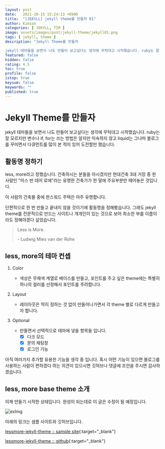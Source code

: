 ```yaml
---
layout: post
date:   2021-10-15 15:24:13 +0900
title:  "[JEKYLL] jekyll theme를 만들자 01"
author: Kimson
categories: [ JEKYLL, TIM ]
image: assets/images/post/jekyll-theme/jekyll01.png
tags: [ jekyll, theme ]
description: "Jekyll Theme를 만들자

jekyll 테마들을 보면서 나도 만들어 보고싶다는 생각에 무턱대고 시작했습니다. ruby는 잘 모르지만 변수나 if, for는 쓰는 방법은 알지만 익숙하지 않고 liquid는 그나마 블로그를 꾸미면서 다큐먼트를 많이 본 적이 있어 도전할만 했습니다."
featured: false
hidden: false
rating: 4.5
toc: true
profile: false
istop: true
keysum: false
keywords: ""
published: true
---
```


# Jekyll Theme를 만들자

jekyll 테마들을 보면서 나도 만들어 보고싶다는 생각에 무턱대고 시작했습니다. ruby는 잘 모르지만 변수나 if, for는 쓰는 방법은 알지만 익숙하지 않고 liquid는 그나마 블로그를 꾸미면서 다큐먼트를 많이 본 적이 있어 도전할만 했습니다.

## 활동명 정하기

less, more라고 정했습니다. 건축하시는 분들을 아시겠지만 현대건축 3대 거장 중 한 사람인 "미스 반 데어 로에"라는 유명한 건축가가 한 말에 주요부분만 떼어놓은 것입니다.

<span class="text-decoration-line-through">이 사람의 건축물 중에 판스워드 주택은 아주 유명합니다.</span>

단편적으로 한 번 만들고 끝내지 않을 것이기에 활동명을 정해봤습니다. 그래도 jekyll theme를 전문적으로 만드는 사이트나 개개인이 있는 것으로 보아 최소한 부를 이름이라도 정해야겠다 싶었습니다.

> Less is More.
> 
> \- Ludwig Mies van der Rohe

## less, more의 테마 컨셉

1. Color
   - 색상은 무채색 계열로 베이스를 만들고, 포인트를 주고 싶은 theme에는 특별히 하나의 컬러를 선정해서 포인트를 주려합니다.

2. Layout
   - 레이아웃은 딱히 정하는 것 없이 만들어나가면서 각 theme 별로 다르게 만들고자 합니다.

3. Optional
   - 만들면서 선택적으로 테마에 넣을 항목들 입니다.
     - [x] 다크 모드
     - [x] 문의 채팅창
     - [x] 로그인 기능

아직 여러가지 추가할 유용한 기능을 생각 중 입니다. 혹시 어떤 기능이 있으면 블로그를 사용하는 사람이 편하겠다 하는 의견이 있으시면 깃허브나 댓글에 조언을 주시면 감사하겠습니다.

## less, more base theme 소개

이제 만들기 시작한 상태입니다. 완성이 되는데로 이 글은 수정이 될 예정입니다.  

![exImg]({{site.baseurl}}/assets/images/post/jekyll-theme/jekyll01.png '샘플 이미지')

아래의 링크는 샘플 사이트와 깃허브입니다.

[lessmore-jekyll-theme :: sample site](https://kkn1125.github.io/lessmore-jekyll-theme/ 'less, more jekyll theme - 샘플 사이트'){:target="_blank"}

[lessmore-jekyll-theme :: github](https://github.com/kkn1125/lessmore-jekyll-theme 'less, more jekyll theme - 깃허브'){:target="_blank"}